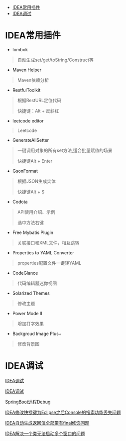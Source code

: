 - [IDEA常用插件](#cj)
- [IDEA调试](#ts)

# <a id="cj">IDEA常用插件</a>

- lombok

>  自动生成set/get/toString/Construct等

- Maven Helper

>  Maven依赖分析

- RestfulToolkit

> 根据RestURL定位代码
>
> 快捷键：Alt + 反斜杠

- leetcode editor

> Leetcode

- GenerateAllSetter

> 一键调用对象的所有set方法,适合批量赋值的场景
>
> 快捷键Alt + Enter

- GsonFormat

> 根据JSON生成实体
>
> 快捷键Alt + S

- Codota

> API使用介绍、示例
>
> 选中方法右键

- Free Mybatis Plugin

> 关联接口和XML文件，相互跳转

- Properties to YAML Converter

> properties配置文件一键转YAML

- CodeGlance

> 代码编辑器迷你视图

- Solarized Themes

> 修改主题

- Power Mode II

> 增加打字效果

- Backgroud Image Plus+

> 修改背景图

# <a id="ts">IDEA调试</a>

[IDEA调试](https://www.cnblogs.com/yjd_hycf_space/p/7483471.html)

[IDEA调试](https://blog.csdn.net/baidu_38634017/article/details/86484620)

[SpringBoot远程Debug](https://blog.csdn.net/weixin_42740530/article/details/89524509)

[IDEA修改快捷键为Eclipse之后Console的搜索功能丢失问题](https://blog.csdn.net/zuoyixiao/article/details/53516252)

[IDEA自动生成返回值全部带有final修饰问题](https://blog.csdn.net/weixin_45636595/article/details/102892836)

[IDEA解决一个类无法启动多个窗口的问题](https://blog.csdn.net/sinat_41905822/article/details/97813057)

